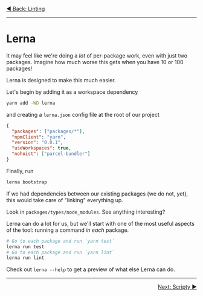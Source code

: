 <p align='left'>
 <a href="./04-linting.md">◀ Back: Linting</a>
</p>

---

# Lerna

It may feel like we're doing a _lot_ of per-package work, even with just two packages. Imagine how much worse this gets when you have 10 or 100 packages!

Lerna is designed to make this much easier.

Let's begin by adding it as a workspace dependency

```sh
yarn add -WD lerna
```

and creating a `lerna.json` config file at the root of our project

```json
{
  "packages": ["packages/*"],
  "npmClient": "yarn",
  "version": "0.0.1",
  "useWorkspaces": true,
  "nohoist": ["parcel-bundler"]
}
```

Finally, run

```sh
lerna bootstrap
```

If we had dependencies between our existing packages (we do not, yet), this would take care of "linking" everything up.

Look in `packages/types/node_modules`. See anything interesting?

Lerna can do a lot for us, but we'll start with one of the most useful aspects of the tool: running a command _in each_ package.

```sh
# Go to each package and run `yarn test`
lerna run test
# Go to each package and run `yarn lint`
lerna run lint
```

Check out `lerna --help` to get a preview of what else Lerna can do.

---

<p align='right'>
 <a href="./06-scripty.md">Next: Scripty ▶</a>
</p>
